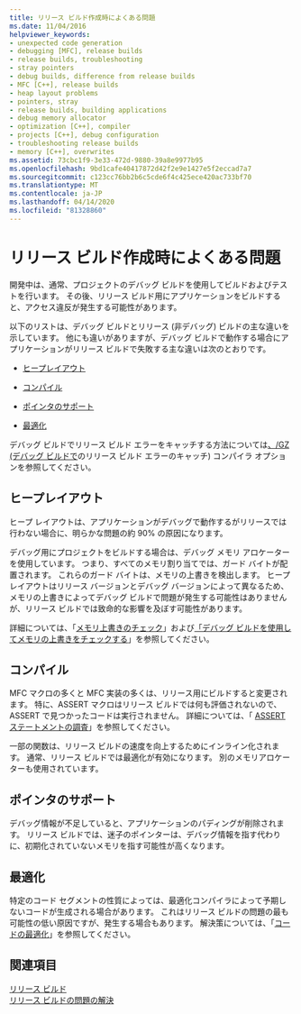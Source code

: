 ```yaml
---
title: リリース ビルド作成時によくある問題
ms.date: 11/04/2016
helpviewer_keywords:
- unexpected code generation
- debugging [MFC], release builds
- release builds, troubleshooting
- stray pointers
- debug builds, difference from release builds
- MFC [C++], release builds
- heap layout problems
- pointers, stray
- release builds, building applications
- debug memory allocator
- optimization [C++], compiler
- projects [C++], debug configuration
- troubleshooting release builds
- memory [C++], overwrites
ms.assetid: 73cbc1f9-3e33-472d-9880-39a8e9977b95
ms.openlocfilehash: 9bd1cafe40417872d42f2e9e1427e5f2eccad7a7
ms.sourcegitcommit: c123cc76bb2b6c5cde6f4c425ece420ac733bf70
ms.translationtype: MT
ms.contentlocale: ja-JP
ms.lasthandoff: 04/14/2020
ms.locfileid: "81328860"
---
```

# <a name="common-problems-when-creating-a-release-build"></a>リリース ビルド作成時によくある問題

開発中は、通常、プロジェクトのデバッグ ビルドを使用してビルドおよびテストを行います。 その後、リリース ビルド用にアプリケーションをビルドすると、アクセス違反が発生する可能性があります。

以下のリストは、デバッグ ビルドとリリース (非デバッグ) ビルドの主な違いを示しています。 他にも違いがありますが、デバッグ ビルドで動作する場合にアプリケーションがリリース ビルドで失敗する主な違いは次のとおりです。

- [ヒープレイアウト](#_core_heap_layout)

- [コンパイル](#_core_compilation)

- [ポインタのサポート](#_core_pointer_support)

- [最適化](#_core_optimizations)

デバッグ ビルドでリリース ビルド エラーをキャッチする方法については[、/GZ (デバッグ ビルドで](reference/gz-enable-stack-frame-run-time-error-checking.md)のリリース ビルド エラーのキャッチ) コンパイラ オプションを参照してください。

## <a name="heap-layout"></a><a name="_core_heap_layout"></a>ヒープレイアウト

ヒープ レイアウトは、アプリケーションがデバッグで動作するがリリースでは行わない場合に、明らかな問題の約 90% の原因になります。

デバッグ用にプロジェクトをビルドする場合は、デバッグ メモリ アロケーターを使用しています。 つまり、すべてのメモリ割り当てでは、ガード バイトが配置されます。 これらのガード バイトは、メモリの上書きを検出します。 ヒープ レイアウトはリリース バージョンとデバッグ バージョンによって異なるため、メモリの上書きによってデバッグ ビルドで問題が発生する可能性はありませんが、リリース ビルドでは致命的な影響を及ぼす可能性があります。

詳細については、「[メモリ上書きのチェック](checking-for-memory-overwrites.md)」および[「デバッグ ビルドを使用してメモリの上書きをチェックする](using-the-debug-build-to-check-for-memory-overwrite.md)」を参照してください。

## <a name="compilation"></a><a name="_core_compilation"></a>コンパイル

MFC マクロの多くと MFC 実装の多くは、リリース用にビルドすると変更されます。 特に、ASSERT マクロはリリース ビルドでは何も評価されないので、ASSERT で見つかったコードは実行されません。 詳細については、「 [ASSERT ステートメントの調査](using-verify-instead-of-assert.md)」を参照してください。

一部の関数は、リリース ビルドの速度を向上するためにインライン化されます。 通常、リリース ビルドでは最適化が有効になります。 別のメモリアロケーターも使用されています。

## <a name="pointer-support"></a><a name="_core_pointer_support"></a>ポインタのサポート

デバッグ情報が不足していると、アプリケーションのパディングが削除されます。 リリース ビルドでは、迷子のポインターは、デバッグ情報を指す代わりに、初期化されていないメモリを指す可能性が高くなります。

## <a name="optimizations"></a><a name="_core_optimizations"></a>最適化

特定のコード セグメントの性質によっては、最適化コンパイラによって予期しないコードが生成される場合があります。 これはリリース ビルドの問題の最も可能性の低い原因ですが、発生する場合もあります。 解決策については、「[コードの最適化](optimizing-your-code.md)」を参照してください。

## <a name="see-also"></a>関連項目

[リリース ビルド](release-builds.md)<br/>
[リリース ビルドの問題の解決](fixing-release-build-problems.md)

